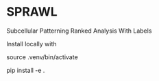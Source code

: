 <!-- [![codecov](https://codecov.io/gh/r-bierman/SRRS/branch/main/graph/badge.svg?token=MGBPS830R9)](https://codecov.io/gh/r-bierman/SRRS) -->

# SPRAWL
Subcellular Patterning Ranked Analysis With Labels

Install locally with

source .venv/bin/activate

pip install -e .

